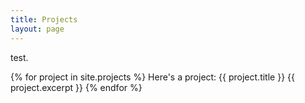 ```yaml
---
title: Projects
layout: page
---
```


test.

{% for project in site.projects %}
  Here's a project:
  {{ project.title }}
  {{ project.excerpt }}
{% endfor %}
